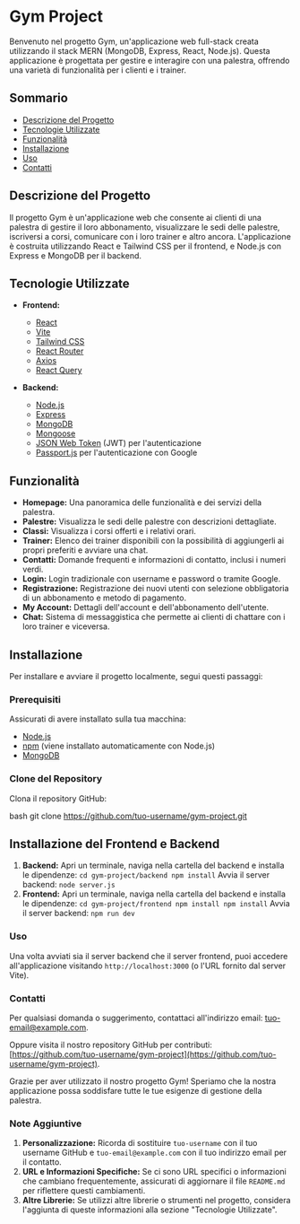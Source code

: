 # Gym Project

Benvenuto nel progetto Gym, un'applicazione web full-stack creata utilizzando il stack MERN (MongoDB, Express, React, Node.js). Questa applicazione è progettata per gestire e interagire con una palestra, offrendo una varietà di funzionalità per i clienti e i trainer.

## Sommario

- [Descrizione del Progetto](#descrizione-del-progetto)
- [Tecnologie Utilizzate](#tecnologie-utilizzate)
- [Funzionalità](#funzionalità)
- [Installazione](#installazione)
- [Uso](#uso)
- [Contatti](#contatti)

## Descrizione del Progetto

Il progetto Gym è un'applicazione web che consente ai clienti di una palestra di gestire il loro abbonamento, visualizzare le sedi delle palestre, iscriversi a corsi, comunicare con i loro trainer e altro ancora. L'applicazione è costruita utilizzando React e Tailwind CSS per il frontend, e Node.js con Express e MongoDB per il backend.

## Tecnologie Utilizzate

- **Frontend:**

  - [React](https://reactjs.org/)
  - [Vite](https://vitejs.dev/)
  - [Tailwind CSS](https://tailwindcss.com/)
  - [React Router](https://reactrouter.com/)
  - [Axios](https://axios-http.com/)
  - [React Query](https://react-query.tanstack.com/)

- **Backend:**
  - [Node.js](https://nodejs.org/)
  - [Express](https://expressjs.com/)
  - [MongoDB](https://www.mongodb.com/)
  - [Mongoose](https://mongoosejs.com/)
  - [JSON Web Token](https://jwt.io/) (JWT) per l'autenticazione
  - [Passport.js](http://www.passportjs.org/) per l'autenticazione con Google

## Funzionalità

- **Homepage:** Una panoramica delle funzionalità e dei servizi della palestra.
- **Palestre:** Visualizza le sedi delle palestre con descrizioni dettagliate.
- **Classi:** Visualizza i corsi offerti e i relativi orari.
- **Trainer:** Elenco dei trainer disponibili con la possibilità di aggiungerli ai propri preferiti e avviare una chat.
- **Contatti:** Domande frequenti e informazioni di contatto, inclusi i numeri verdi.
- **Login:** Login tradizionale con username e password o tramite Google.
- **Registrazione:** Registrazione dei nuovi utenti con selezione obbligatoria di un abbonamento e metodo di pagamento.
- **My Account:** Dettagli dell'account e dell'abbonamento dell'utente.
- **Chat:** Sistema di messaggistica che permette ai clienti di chattare con i loro trainer e viceversa.

## Installazione

Per installare e avviare il progetto localmente, segui questi passaggi:

### Prerequisiti

Assicurati di avere installato sulla tua macchina:

- [Node.js](https://nodejs.org/)
- [npm](https://www.npmjs.com/) (viene installato automaticamente con Node.js)
- [MongoDB](https://www.mongodb.com/)

### Clone del Repository

Clona il repository GitHub:

bash
git clone https://github.com/tuo-username/gym-project.git

## Installazione del Frontend e Backend

1.  **Backend:**
    Apri un terminale, naviga nella cartella del backend e installa le dipendenze:
    `cd gym-project/backend
 npm install`
    Avvia il server backend:
    `node server.js`
2.  **Frontend:**
    Apri un terminale, naviga nella cartella del backend e installa le dipendenze:
    `cd gym-project/frontend npm install
 npm install`
    Avvia il server backend:
    `npm run dev`

### Uso

Una volta avviati sia il server backend che il server frontend, puoi accedere all'applicazione visitando `http://localhost:3000` (o l'URL fornito dal server Vite).

### Contatti

Per qualsiasi domanda o suggerimento, contattaci all'indirizzo email: tuo-email@example.com.

Oppure visita il nostro repository GitHub per contributi: [https://github.com/tuo-username/gym-project](https://github.com/tuo-username/gym-project).

Grazie per aver utilizzato il nostro progetto Gym! Speriamo che la nostra applicazione possa soddisfare tutte le tue esigenze di gestione della palestra.

### Note Aggiuntive

1. **Personalizzazione:** Ricorda di sostituire `tuo-username` con il tuo username GitHub e `tuo-email@example.com` con il tuo indirizzo email per il contatto.
2. **URL e Informazioni Specifiche:** Se ci sono URL specifici o informazioni che cambiano frequentemente, assicurati di aggiornare il file `README.md` per riflettere questi cambiamenti.
3. **Altre Librerie:** Se utilizzi altre librerie o strumenti nel progetto, considera l'aggiunta di queste informazioni alla sezione "Tecnologie Utilizzate".
